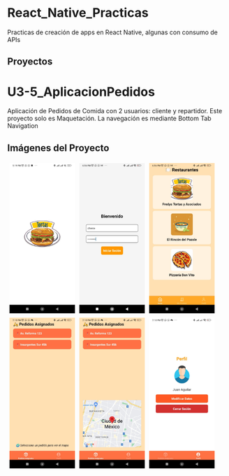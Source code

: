 # React_Native_Practicas

Practicas de creación de apps en React Native, algunas con consumo de APIs

## Proyectos

# U3-5_AplicacionPedidos

Aplicación de Pedidos de Comida con 2 usuarios: cliente y repartidor. Este proyecto solo es Maquetación. La navegación es mediante Bottom Tab Navigation

## Imágenes del Proyecto

<div style="display: flex; flex-wrap: wrap;">
  <img src="imagenes/AppPedidosSplashScreen.jpg" alt="Splash screen (Pantalla de bienvenida al cargar la app)" style="width: 150px; margin: 5px;"/>
  <img src="imagenes/AppPedidosLoginScreen.jpg" alt="Login" style="width: 150px; margin: 5px;"/>
  <img src="imagenes/AppPedidosInicioCliente.jpg" alt="Pantalla de inicio del cliente" style="width: 150px; margin: 5px;"/>
  <img src="imagenes/AppPedidosRepartidor1.jpg" alt="Pantalla del repartidor con sus pedidos" style="width: 150px; margin: 5px;"/>
  <img src="imagenes/AppPedidosRepartidor2.jpg" alt="Pantalla del repartidor con mapa de un pedido" style="width: 150px; margin: 5px;"/>
  <img src="imagenes/AppPedidosPerfil.jpg" alt="Pantalla de perfil" style="width: 150px; margin: 5px;"/>
</div>


